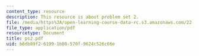 ```yaml
---
content_type: resource
description: This resource is about problem set 2.
file: /media/https%3A/open-learning-course-data-rc.s3.amazonaws.com/22-101-applied-nuclear-physics-fall-2006/b6db89f261991b80570f9624c526c66e_ps2.pdf
file_type: application/pdf
resourcetype: Document
title: ps2.pdf
uid: b6db89f2-6199-1b80-570f-9624c526c66e
---
```


